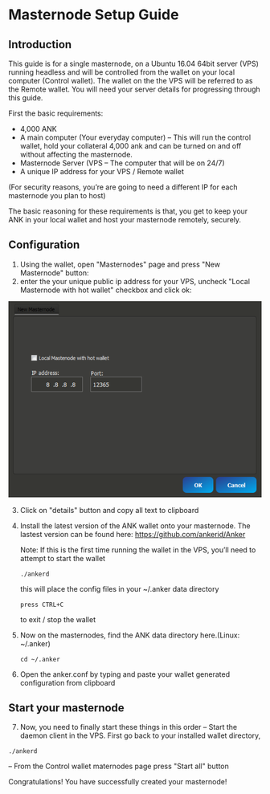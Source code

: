 Masternode Setup Guide
=======================
## Introduction ##

This guide is for a single masternode, on a Ubuntu 16.04 64bit server (VPS) running headless and will be controlled from the wallet on your local computer (Control wallet). The wallet on the the VPS will be referred to as the Remote wallet.
You will need your server details for progressing through this guide.

First the basic requirements:

 * 4,000 ANK
 * A main computer (Your everyday computer) – This will run the control wallet, hold your collateral 4,000 ank and can be turned on and off without affecting the masternode.
 * Masternode Server (VPS – The computer that will be on 24/7)
 * A unique IP address for your VPS / Remote wallet

(For security reasons, you’re are going to need a different IP for each masternode you plan to host)

The basic reasoning for these requirements is that, you get to keep your ANK in your local wallet and host your masternode remotely, securely.

## Configuration ##

1) Using the wallet, open "Masternodes" page and press "New Masternode" button:
2) enter the your unique public ip address for your VPS, uncheck "Local Masternode with hot wallet" checkbox and click ok:

![Fig1](img/mn2.png)

3) Click on "details" button and copy all text to clipboard
4) Install the latest version of the ANK wallet onto your masternode. The lastest version can be found here: https://github.com/ankerid/Anker

    Note: If this is the first time running the wallet in the VPS, you’ll need to attempt to start the wallet 
    ```
    ./ankerd
    ```
     this will place the config files in your ~/.anker data directory
    ```
    press CTRL+C
    ```
    to exit / stop the wallet

5) Now on the masternodes, find the ANK data directory here.(Linux: ~/.anker)
    ```
    cd ~/.anker
    ```
6) Open the anker.conf by typing and paste your wallet generated configuration from clipboard

## Start your masternode ##

7) Now, you need to finally start these things in this order
– Start the daemon client in the VPS. First go back to your installed wallet directory, 
```
./ankerd
```
– From the Control wallet maternodes page press "Start all" button

Congratulations! You have successfully created your masternode!
